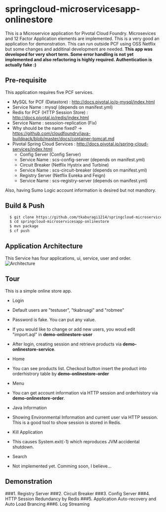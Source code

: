 # springcloud-microservicesapp-onlinestore

This is a Microservice application for Pivotal Cloud Foundry. Microsevices and 12 Factor Application elements are implemented. This is a very good an application for demonstration. This can run outside PCF using OSS Netflix but some changes and additinal development are needed. **This app was developed for very short term. Some error handling is not yet implemented and also refactoring is highly required. Authentication is actually fake :)**

## Pre-requisite
This application requires five PCF services.
* MySQL for PCF (Datastore) : http://docs.pivotal.io/p-mysql/index.html
 * Service Name : mysql (depends on manifest.yml) 
* Redis for PCF (HTTP Session Store) : http://docs.pivotal.io/redis/index.html
 * Service Name : sessoion-replication (Fix)
  * Why should be the name fixed? -> https://github.com/cloudfoundry/java-buildpack/blob/master/docs/container-tomcat.md 
* Pivotal Spring Cloud Services : http://docs.pivotal.io/spring-cloud-services/index.html
  * Config Server (Config Server)
   * Service Name : scs-config-server (depends on manifest.yml) 
  * Circuit Breaker (Netflix Hystrix and Turbine)
   * Service Name : scs-circuit-breaker (depends on manifest.yml) 
  * Registry Server (Netflix Eureka and Feign)
   * Service Name : scs-registry-server (depends on manifest.yml) 

Also, having Sumo Logic account information is desired but not mandtory.

## Build & Push
```bash
  $ git clone https://github.com/tkaburagi1214/springcloud-microservicesapp-onlinestore.git
  $ cd springcloud-microservicesapp-onlinestore
  $ mvn package
  $ cf push
````
## Application Architecture
This Service has four applications, ui, service, user and order.
![Architecture](https://github.com/tkaburagi1214/springcloud-microservicesapp-onlinestore/blob/master/Architecture.png)

## Tour
This is a simple online store app.
* Login
 * Default users are "testuser", "tkabruagi" and "robmee"
 * Password is fake. You can put any value.
 * If you would like to change or add new users, you woud edit "import.aql" in **demo-onlinestore-user**
 * After login, creating session and retrieve products via **demo-onlinestore-service**.

* Home
 * You can see products list. Checkout button insert the product into orderhistrory table by **demo-onlinestore-order**

* Menu
 * You can get account information via HTTP session and orderhistory via **demo-onlinestore-order**.
 
* Java Information
 * Showing Environmental Information and current user via HTTP session. This is a good tool to show session is stored in Redis.

* Kill Application
 * This causes System.exit(-1) which reproduces JVM accidental shutdown.

* Search 
 * Not implemented yet. Comming soon, I believe... 
 
## Demonstration
###1. Registry Server
###2. Circuit Breaker
###3. Config Server
###4. HTTP Session Redundancy by Redis
###5. Application Auto-recovery and Auto Load Brancing
###6. Log Streaming
